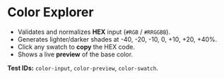 # Color Explorer

- Validates and normalizes **HEX** input (`#RGB` / `#RRGGBB`).
- Generates lighter/darker shades at -40, -20, -10, 0, +10, +20, +40%.
- Click any swatch to **copy** the HEX code.
- Shows a live **preview** of the base color.

**Test IDs:** `color-input`, `color-preview`, `color-swatch`.
